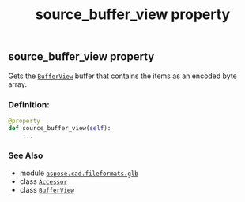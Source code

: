 ﻿---
title: source_buffer_view property
second_title: Aspose.CAD for Python via .NET API References
description: 
type: docs
weight: 230
url: /python-net/aspose.cad.fileformats.glb/accessor/source_buffer_view/
is_root: false
---

## source_buffer_view property


Gets the [`BufferView`](/cad/python-net/aspose.cad.fileformats.glb/bufferview) buffer that contains the items as an encoded byte array.
### Definition:
```python
@property
def source_buffer_view(self):
    ...
```

### See Also
* module [`aspose.cad.fileformats.glb`](../../)
* class [`Accessor`](/cad/python-net/aspose.cad.fileformats.glb/accessor)
* class [`BufferView`](/cad/python-net/aspose.cad.fileformats.glb/bufferview)
